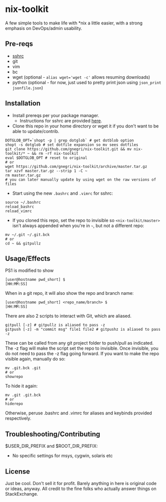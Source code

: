 # nix-toolkit
A few simple tools to make life with \*nix a little easier, with a strong emphasis on DevOps/admin usability.

## Pre-reqs ##
* [sshrc](https://github.com/Russell91/sshrc)
* git
* vim
* bc
* wget (optional - `alias wget='wget -c'` allows resuming downloads)
* python (optional - for now, just used to pretty print json using `json_print jsonfile.json`)

## Installation ##
* Install prereqs per your package manager.
  * Instructions for sshrc are provided [here](https://github.com/Russell91/sshrc).
* Clone this repo in your home directory or wget it if you don't want to be able to update/contrib. 
```
DOTGLOB_OPT=`shopt -p | grep dotglob` # get dotblob option
shopt -s dotglob # set dotfile expansion so mv sees dotfiles
git clone https://github.com/gnegri/nix-toolkit.git && mv nix-toolkit/* ~ && rm -rf nix-toolkit
eval $DOTGLOB_OPT # reset to original
# or
wget https://github.com/gnegri/nix-toolkit/archive/master.tar.gz
tar xzvf master.tar.gz --strip 1 -C ~
rm master.tar.gz
# you can later manually update by using wget on the raw versions of files
```
* Start using the new `.bashrc` and `.vimrc` for sshrc:
```
source ~/.bashrc
reload_bashrc
reload_vimrc
```
* If you cloned this repo, set the repo to invisible so `<nix-toolkit/master>` isn't always appended when you're in `~`, but not a different repo:
```
mv ~/.git ~/.git.bck
# or
cd ~ && gitpullz
```

## Usage/Effects ##
PS1 is modified to show 
```
[user@hostname pwd_short] $                                       [HH:MM:SS]
```

When in a git repo, it will also show the repo and branch name:
```
[user@hostname pwd_short] <repo_name/branch> $                    [HH:MM:SS] 
```

There are also 2 scripts to interact with Git, which are aliased.
```
gitpull [-z] # gitpullz is aliased to pass -z
gitpush [-z] -m "commit msg" file1 file2 # gitpushz is aliased to pass -z
```

These can be called from any git project folder to push/pull as indicated. The -z flag will make the script set the repo to invisible. Once invisible, you do not need to pass the -z flag going forward. If you want to make the repo visible again, manually do so:
```
mv .git.bck .git
# or
showrepo
```

To hide it again:
```
mv .git .git.bck
# or
hiderepo
```

Otherwise, peruse .bashrc and .vimrc for aliases and keybinds provided respectively.

## Troubleshooting/Contributing ##
$USER_DIR_PREFIX and $ROOT_DIR_PREFIX:
* No specific settings for msys, cygwin, solaris etc

## License ##
Just be cool. Don't sell it for profit. Barely anything in here is original code or ideas, anyway. All credit to the fine folks who actually answer things on StackExchange.
